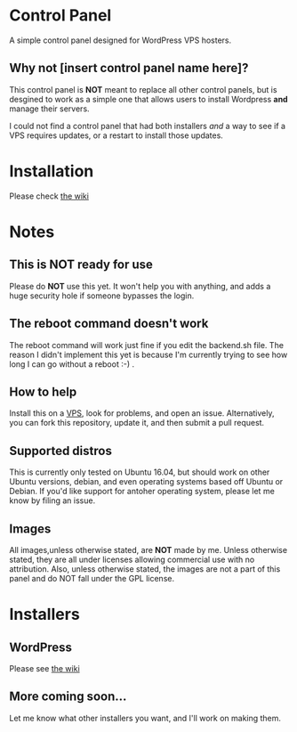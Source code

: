 # Control Panel
A simple control panel designed for WordPress VPS hosters.

##  Why not [insert control panel name here]?
This control panel is **NOT** meant to replace all other control panels, but is desgined to work as a simple one that allows users to install Wordpress **and** manage their servers. 

I could not find a control panel that had both installers *and* a way to see if a VPS requires updates, or a restart to install those updates. 

# Installation
Please check [the wiki](https://github.com/NerdOfLinux/control-panel/wiki/Install)

# Notes
## This is NOT ready for use
Please do **NOT** use this yet. It won't help you with anything, and adds a huge security hole if someone bypasses the login.

## The reboot command doesn't work
The reboot command will work just fine if you edit the backend.sh file. The reason I didn't implement this yet is because I'm currently trying to see how long I can go without a reboot :-) .

## How to help
Install this on a [VPS](https://m.do.co/c/f941d4888bfb), look for problems, and open an issue. Alternatively, you can fork this repository, update it, and then submit a pull request.

## Supported distros
This is currently only tested on Ubuntu 16.04, but should work on other Ubuntu versions, debian, and even operating systems based off Ubuntu or Debian. If you'd like support for antoher operating system, please let me know by filing an issue.

## Images
All images,unless otherwise stated, are **NOT** made by me. Unless otherwise stated, they are all under licenses allowing commercial use with no attribution. Also, unless otherwise stated, the images are not a part of this panel and do NOT fall under the GPL license.

# Installers
## WordPress
Please see [the wiki](https://github.com/NerdOfLinux/control-panel/wiki/WordPress)

## More coming soon...
Let me know what other installers you want, and I'll work on making them.


